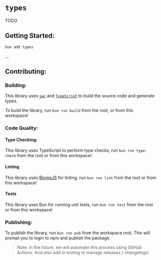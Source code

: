# `types`

TODO

## Getting Started:

```bash
bun add types
```

...

## Contributing:

### Building:

This library uses [`swc`](https://swc.rs/) and [`TypeScript`](https://www.typescriptlang.org/docs/) to build the source code and generate types.

To build the library, run `bun run build` from the root, or from this workspace!

### Code Quality:

#### Type Checking:

This library uses TypeScript to perform type checks, run `bun run type-check` from the root or from this workspace!

#### Linting

This library uses [BiomeJS](https://biomejs.dev/) for linting, run `bun run lint` from the root or from this workspace!

#### Tests

This library uses Bun for running unit tests, run `bun run test` from the root or from this workspace!

### Publishing:

To publish the library, run `bun run pub` from the workspace root. This will prompt you to login to npm and publish the package.

> Note: In the future, we will automate this process using GitHub Actions. And also add in tooling to manage releases / changelogs!
